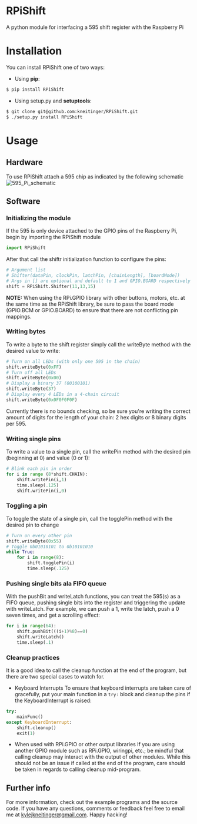 # RPiShift

A python module for interfacing a 595 shift register with the Raspberry Pi

# Installation
You can install RPiShift one of two ways:
* Using **pip**:
```sh
$ pip install RPiShift
```

* Using setup.py and **setuptools**:
```sh
$ git clone git@github.com:kneitinger/RPiShift.git
$ ./setup.py install RPiShift
```
# Usage

## Hardware
To use RPiShift attach a 595 chip as indicated by the following schematic ![595_Pi_schematic](./schematics/generic_schematic.jpg)

## Software

### Initializing the module
If the 595 is only device attached to the GPIO pins of the Raspberry Pi, begin
by importing the RPiShift module
```python
import RPiShift
```
After that call the shiftr initialization function to configure the pins:
```python
# Argument list
# Shifter(dataPin, clockPin, latchPin, [chainLength], [boardMode])
# Args in [] are optional and default to 1 and GPIO.BOARD respectively
shift = RPiShift.Shifter(11,13,15)
```
**NOTE:** When using the RPi.GPIO library with other buttons, motors, etc. at
the same time as the RPiShift library, be sure to pass the board mode (GPIO.BCM
or GPIO.BOARD) to ensure that there are not conflicting pin mappings.

### Writing bytes
To write a byte to the shift register simply call the writeByte method with the
desired value to write:
```python
# Turn on all LEDs (with only one 595 in the chain)
shift.writeByte(0xFF)
# Turn off all LEDs
shift.writeByte(0x00)
# Display a binary 37 (00100101)
shift.writeByte(37)
# Display every 4 LEDs in a 4-chain circuit
shift.writeByte(0x0F0F0F0F)
```
Currently there is no bounds checking, so be sure you're writing the correct
amount of digits for the length of your chain: 2 hex digits or 8 binary
digits per 595.

### Writing single pins
To write a value to a single pin, call the writePin method with the desired pin
(beginning at 0) and value (0 or 1):
```python
# Blink each pin in order
for i in range (8*shift.CHAIN):
    shift.writePin(i,1)
    time.sleep(.125)
    shift.writePin(i,0)
```

### Toggling a pin
To toggle the state of a single pin, call the togglePin method with the desired
pin to change
```python
# Turn on every other pin
shift.writeByte(0x55)
# Toggle 0b01010101 to 0b10101010
while True:
    for i in range(8):
        shift.togglePin(i)
        time.sleep(.125)
```

### Pushing single bits ala FIFO queue
With the pushBit and writeLatch functions, you can treat the 595(s) as a FIFO
queue, pushing single bits into the register and triggering the update with
writeLatch.
For example, we can push a 1, write the latch, push a 0 seven times, and get a
scrolling effect:
```python
for i in range(64):
    shift.pushBit(((i+1)%8)==0)
    shift.writeLatch()
    time.sleep(.1)
```

### Cleanup practices
It is a good idea to call the cleanup function at the end of the program, but
there are two special cases to watch for.
* Keyboard Interrupts
To ensure that keyboard interrupts are taken care of gracefully, put your main
function in a `try:` block and cleanup the pins if the KeyboardInterrupt is
raised:
```python
try:
    mainFunc()
except KeyboardInterrupt:
    shift.cleanup()
    exit(1)
```
* When used with RPi.GPIO or other output libraries
If you are using another GPIO module such as RPi.GPIO, wiringpi, etc.; be
mindful that calling cleanup may interact with the output of other modules.
While this should not be an issue if called at the end of the program, care
should be taken in regards to calling cleanup mid-program.

## Further info
For more information, check out the example programs and the source code.
If you have any questions, comments or feedback feel free to email me at
[kylejkneitinger@gmail.com](kylejkneitinger@gmail.com).  Happy hacking!
